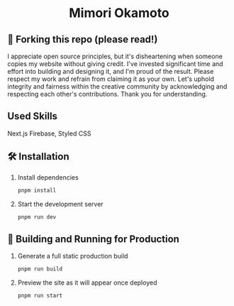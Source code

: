 
<h1 align="center">
  Mimori Okamoto
</h1>

## 🚨 Forking this repo (please read!)

I appreciate open source principles, but it's disheartening when someone copies my website without giving credit. I've invested significant time and effort into building and designing it, and I'm proud of the result. Please respect my work and refrain from claiming it as your own. Let's uphold integrity and fairness within the creative community by acknowledging and respecting each other's contributions. Thank you for understanding.


<!-- ### TL;DR

Yes, you can fork this repo. Please give me proper credit by linking back to [m7mad.dev](https://m7mad.dev). Thanks! -->

## Used Skills
Next.js Firebase, Styled CSS


## 🛠 Installation
1. Install dependencies

   ```sh
   pnpm install
   ```

2. Start the development server

   ```sh
   pnpm run dev
   ```

## 🚀 Building and Running for Production
                                                                                                                                                                                                                                                                                                                                                                                                                                                                                                                                                                                                                                                                                                                                                                                                                                                                                                                                                                                                                                                                                                                                             
1. Generate a full static production build

   ```sh
   pnpm run build
   ```

2. Preview the site as it will appear once deployed

   ```sh
   pnpm run start
   ```
